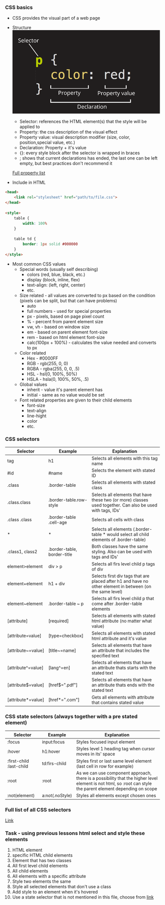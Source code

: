 ### CSS basics
    
* CSS provides the visual part of a web page

* Structure
![css structure](img/W02L01-css_basics.png)
    * Selector: references the HTML element(s) that the style will be applied to
    * Property: the css description of the visual effect
    * Property value: visual description modifier (size, color, position,special value, etc.)
    * Declaration: Property + it's value
    * {}: every style block after the selector is wrapped in braces
    * ; shows that current declarations has ended, the last one can be left empty, but best practices don't recommend it

    [Full property list](https://www.w3schools.com/cssref/)
* Include in HTML
    
```HTML
<head>
    <link rel="stylesheet" href="path/to/file.css">
</head>

<style>
    table {
        width: 100%
    }

    table td {
        border: 1px solid #000000
    }
</style>
```

* Most common CSS values
    * Special words (usually self describing)
        * colors (red, blue, black, etc.)
        * display (block, inline, flex)
        * text-align: (left, right, center)
        * etc.
    * Size related - all values are converted to px based on the condition (pixels can be split, but that can have problems)
        * auto
        * full numbers - used for special properties
        * px - pixels, based on page pixel count
        * % - percent from parent element size
        * vw, vh - based on window size
        * em - based on parent element font-size
        * rem - based on html element font-size
        * calc(100px + 100%) - calculates the value needed and converts to px
    * Color related
        * Hex - #0000FF
        * RGB - rgb(255, 0, 0)
        * RGBA - rgba(255, 0, 0, .5)
        * HSL - hsl(0, 100%, 50%)
        * HSLA - hsla(0, 100%, 50%, .5)
    * Global values
        * inherit - value it's parent element has
        * initial - same as no value would be set
    * Font related properties are given to their child elements 
        * font-size
        * text-align
        * line-hight
        * color
        * etc.

### CSS selectors
| Selector | Example | Explanation |
|----------|---------|-------------|
| tag | h1 | Selects all elements with this tag name |
| #id | #name | Selects the element with stated ID |
| .class | .border-table | Selects all elements with stated class |
| .class.class | .border-table.row-style | Selects all elements that have these two (or more) classes used together. Can also be used with tags, IDs' |
| .class .class | .border-table .cell-age | Selects all cells with class |.cell-age that have a parent element with class .border-table. Can be used with tag and IDs' (only as parent) also |
| * | * | Selects all elements (.border-table * would select all child elements of .border-table) |
| .class1, class2 | .border-table, border-title | Both classes have the same styling. Also can be used with tags and IDs' |
| element>element | div > p |  Selects all firs level child p tags of div |
| element+element | h1 + div | Selects first div tags that are placed after h1 and have no other element in between (on the same level) |
| element~element | .border-table ~ p | Selects all firs level child p that come after .border-table elements
| [attribute] | [required] | Selects all elements with stated html attribute (no matter what value) |
| [attribute=value] | [type=checkbox] | Selects all elements with stated html attribute and it's value
| [attribute~=value] | [title~=name] | Selects all elements that have an attribute that includes the specified text |
| [attribute^=value] |	[lang^=en] | Selects all elements that have an attribute thats starts with the stated text |
| [attribute$=value] | [href$=".pdf"]| Selects all elements that have an attribute thats ends with the stated text |
| [attribute*=value] | [href*=".com"] | Gets all elements with attribute that contains stated value

### CSS state selectors (always together with a pre stated element)
| Selector | Example | Explanation |
|----------|---------|-------------|
| :focus | input:focus | Styles focused input element |
| :hover | h1:hover | Styles level 1 heading tag when cursor moves in its' space |
| :first-child :last-child | td:firs-child | Styles first or last same level element (last cell in row for example) |
| :root | :root | As we can use component approach, there is a possibility that the higher level element is not html, so :root can style the parent element depending on scope | 
| :not(element) | a:not(.noStyle) | Styles all elements except chosen ones |

### Full list of all CSS selectors
[Link][link]

[link]: https://www.w3schools.com/cssref/css_selectors.asp

### Task - using previous lessons html select and style these elements

1. HTML element
2. specific HTML child elements
3. Element that has two classes
4. All first level child elements
5. All child elements
6. All elements with a specific attribute
7. Style two elements the same
8. Style all selected elements that don't use a class
9. Add style to an element when it's hovered
10. Use a state selector that is not mentioned in this file, choose from [link]